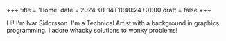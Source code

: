 +++
title = 'Home'
date = 2024-01-14T11:40:24+01:00
draft = false
+++

Hi! I'm Ivar Sidorsson. I'm a Technical Artist with a background in graphics programming. I adore whacky solutions to wonky problems!